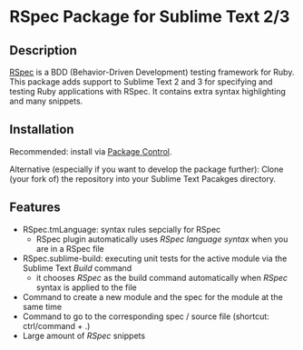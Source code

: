 # RSpec Package for Sublime Text 2/3

## Description

[RSpec](rspec) is a BDD (Behavior-Driven Development) testing framework for Ruby. This package adds support to Sublime Text 2 and 3 for specifying and testing Ruby applications with RSpec. It contains extra syntax highlighting and many snippets.

[rspec]: http://rspec.info/

## Installation

Recommended: install via [Package Control][package-control].

Alternative (especially if you want to develop the package further): Clone (your fork of) the repository into your Sublime Text Pacakges directory.

[package-control]: https://sublime.wbond.net/

## Features

* RSpec.tmLanguage: syntax rules sepcially for RSpec
   * RSpec plugin automatically uses *RSpec language syntax* when you are in a RSpec file
* RSpec.sublime-build: executing unit tests for the active module via the Sublime Text *Build* command
   * it chooses *RSpec* as the build command automatically when *RSpec* syntax is applied to the file
* Command to create a new module and the spec for the module at the same time
* Command to go to the corresponding spec / source file (shortcut: ctrl/command + .)
* Large amount of *RSpec* snippets
